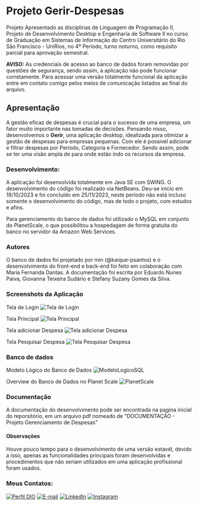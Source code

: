 # Projeto Gerir-Despesas
Projeto Apresentado as disciplinas de Linguagem de Programação II, Projeto de Desenvolvimento Desktop e Engenharia de Software II no curso de Graduação em Sistemas de Informação do Centro Universitário do Rio São Francisco - UniRios, no 4º Período, turno noturno, como requisito parcial para aprovação semestral.

<b>AVISO:</b> As credenciais de acesso ao banco de dados foram removidas por questões de segurança, sendo assim, a aplicação não pode funcionar corretamente. Para acessar uma versão totalmente funcional da aplicação entre em contato comigo pelos meios de comunicação listados ao final do arquivo.

## Apresentação
A gestão eficaz de despesas é crucial para o sucesso de uma empresa, um fator muito importante nas tomadas de decisões. Pensando nisso, desenvolvemos o <b>Gerir</b>, uma aplicação desktop, idealizada para otimizar a gestão de despesas para empresas pequenas. Com ele é possível adicionar e filtrar despesas por Período, Categoria e Fornecedor. Sendo assim, pode se ter uma visão ampla de para onde estão indo os recursos da empresa.

### Desenvolvimento:
A aplicação foi desenvolvida totalmente em Java SE com SWING. O desenvolvimento do código foi realizado via NetBeans. Deu-se inicio em 19/10/2023 e foi concluído em 25/11/2023, neste período não está incluso somente o desenvolvimento do código, mas de todo o projeto, com estudos e afins.

Para gerenciamento do banco de dados foi utilizado o MySQL em conjunto do PlanetScale, o que possibilitou a hospedagem de forma gratuita do banco no servidor da Amazon Web Services. 

### Autores
O banco de dados foi projetado por min (@kaique-psantos) e o desenvolvimento do front-end e back-end foi feito em colaboração com Maria Fernanda Dantas. A documentação foi escrita por Eduardo Nunes Paiva, Giovanna Teixeira Sudário e Stefany Suzany Gomes da Silva.

### Screenshots da Aplicação
Tela de Login
![Tela de Login](https://github.com/kaique-psantos/gerenciador-despesas/assets/107012632/152fc230-cd52-42c7-81dc-6a69e5cb6f7f)

Tela Principal
![Tela Principal](https://github.com/kaique-psantos/gerenciador-despesas/assets/107012632/41a6b99a-36cb-4e54-9871-fc7c00a6e77f)

Tela adicionar Despesa
![Tela adicionar Despesa](https://github.com/kaique-psantos/gerenciador-despesas/assets/107012632/e8f7db28-19bf-4b07-9bcf-6d2d4026b448)

Tela Pesquisar Despesa
![Tela Pesquisar Despesa](https://github.com/kaique-psantos/gerenciador-despesas/assets/107012632/ea1d50c3-5f75-4a99-a740-ce6eb0719d35)

### Banco de dados
Modelo Lógico do Banco de Dados
![ModeloLogicoSQL](https://github.com/kaique-psantos/gerenciador-despesas/assets/107012632/e26c3b3a-00b9-408d-a41c-03ec9492fbc2)

Overview do Banco de Dados no Planet Scale
![PlanetScale](https://github.com/kaique-psantos/gerenciador-despesas/assets/107012632/ab569321-ba7b-4267-8b5c-6731ffcee940)


### Documentação 
A documentação do desenvolvimento pode ser encontrada na pagina inicial do reporsitório, em um arquivo pdf nomeado de "DOCUMENTAÇÃO - Projeto Gerenciamento de Despesas"

#### Observações
Houve pouco tempo para o desenvolvimento de uma versão estavél, devido a isso, apenas as funcionalidades principais foram desenvolvidas e procedimentos que não seriam utilizados em uma aplicação profissional foram usados.

### Meus Contatos:
[![Perfil DIO](https://img.shields.io/badge/-Meu%20Perfil%20na%20DIO-30A3DC?style=for-the-badge)](https://www.dio.me/users/kaiquekaka212)
[![E-mail](https://img.shields.io/badge/-Email-000?style=for-the-badge&logo=microsoft-outlook&logoColor=E94D5F)](mailto:kaique.psantos12@gmail.com)
[![LinkedIn](https://img.shields.io/badge/-LinkedIn-blue?style=for-the-badge&logo=linkedin&logoColor=white)](https://www.linkedin.com/in/ka%C3%ADque-pereira-87aa311b2/)
[![Instagram](https://img.shields.io/badge/Instagram-%23E4405F.svg?style=for-the-badge&logo=Instagram&logoColor=white)](https://www.instagram.com/is.kaique/)


